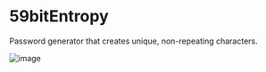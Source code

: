 # 59bitEntropy
Password generator that creates unique, non-repeating characters.


![image](https://github.com/herboren/59bitEntropy/assets/987794/b984f2b5-1e3e-4b37-8c39-dabc294182df)
